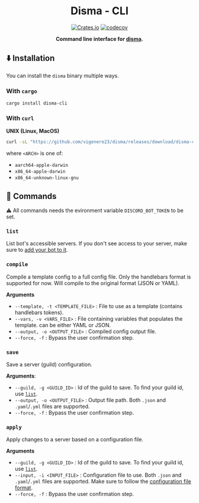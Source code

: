 <div align="center">

# Disma - CLI

[![Crates.io](https://img.shields.io/crates/v/disma-cli)](https://crates.io/crates/disma-cli)
[![codecov](https://codecov.io/gh/vigenere23/disma/branch/master/graph/badge.svg?token=Q16DUMJ6JQ&flag=disma-cli)](https://codecov.io/gh/vigenere23/disma)

**Command line interface for [disma](https://github.com/vigenere23/disma).**

</div>

## ⬇️ Installation

You can install the `disma` binary multiple ways.

### With `cargo`

```shell
cargo install disma-cli
```

### With `curl`

**UNIX (Linux, MacOS)**

```bash
curl -sL "https://github.com/vigenere23/disma/releases/download/disma-cli%2Fv<DISMA_CLI_VERSION>/disma-<ARCH>.tar.gz" | tar -xz
```

where `<ARCH>` is one of:

- `aarch64-apple-darwin`
- `x86_64-apple-darwin`
- `x86_64-unknown-linux-gnu`

## 🚀 Commands

⚠️ All commands needs the evironment variable `DISCORD_BOT_TOKEN` to be set.

### `list`

List bot's accessible servers. If you don't see access to your server, make sure to [add your bot to it](https://github.com/vigenere23/disma/blob/master/docs/bot.md).

### `compile`

Compile a template config to a full config file. Only the handlebars format is supported for now. Will compile to the original format (JSON or YAML).

**Arguments**

- `--template, -t <TEMPLATE_FILE>` : File to use as a template (contains handlebars tokens).
- `--vars, -v <VARS_FILE>` : File containing variables that populates the template. can be either YAML or JSON.
- `--output, -o <OUTPUT_FILE>` : Compiled config output file.
- `--force, -f` : Bypass the user confirmation step.

### `save`

Save a server (guild) configuration.

**Arguments**:

- `--guild, -g <GUILD_ID>` : Id of the guild to save. To find your guild id, use [`list`](#list).
- `--output, -o <OUTPUT_FILE>` : Output file path. Both `.json` and `.yaml`/`.yml` files are supported.
- `--force, -f` : Bypass the user confirmation step.

### `apply`

Apply changes to a server based on a configuration file.

**Arguments**

- `--guild, -g <GUILD_ID>` : Id of the guild to save. To find your guild id, use [`list`](#list).
- `--input, -i <INPUT_FILE>` : Configuration file to use. Both `.json` and `.yaml`/`.yml` files are supported. Make sure to follow the [configuration file format](https://github.com/vigenere23/disma/blob/master/docs/config.md).
- `--force, -f` : Bypass the user confirmation step.
